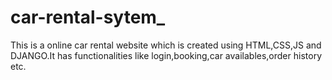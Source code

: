 # car-rental-sytem_
This is a online car rental website which is created using HTML,CSS,JS and DJANGO.It has functionalities like login,booking,car availables,order history etc.
